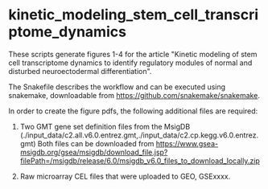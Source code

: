 # kinetic_modeling_stem_cell_transcriptome_dynamics

These scripts generate figures 1-4 for the article "Kinetic modeling of stem cell transcriptome dynamics to identify regulatory modules of normal and disturbed neuroectodermal differentiation".
 
The Snakefile describes the workflow and can be executed using snakemake, downloadable from https://github.com/snakemake/snakemake.

In order to create the figure pdfs, the following additional files are required:

1. Two GMT gene set definition files from the MsigDB (./input_data/c2.all.v6.0.entrez.gmt,./input_data/c2.cp.kegg.v6.0.entrez.gmt)
Both files can be downloaded from https://www.gsea-msigdb.org/gsea/msigdb/download_file.jsp?filePath=/msigdb/release/6.0/msigdb_v6.0_files_to_download_locally.zip

2. Raw microarray CEL files that were uploaded to GEO, GSExxxx.